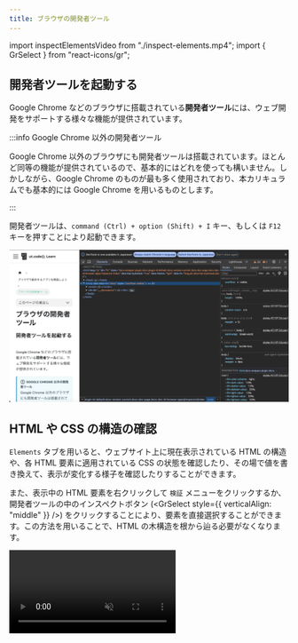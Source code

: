 ```yaml
---
title: ブラウザの開発者ツール
---
```


import inspectElementsVideo from "./inspect-elements.mp4";
import { GrSelect } from "react-icons/gr";

## 開発者ツールを起動する

Google Chrome などのブラウザに搭載されている**開発者ツール**には、ウェブ開発をサポートする様々な機能が提供されています。

:::info Google Chrome 以外の開発者ツール

Google Chrome 以外のブラウザにも開発者ツールは搭載されています。ほとんど同等の機能が提供されているので、基本的にはどれを使っても構いません。しかしながら、Google Chrome のものが最も多く使用されており、本カリキュラムでも基本的には Google Chrome を用いるものとします。

:::

開発者ツールは、`command (Ctrl) + option (Shift) + I` キー、もしくは `F12` キーを押すことにより起動できます。

![開発者ツールを起動した様子](open-inspector.png)

## HTML や CSS の構造の確認

`Elements` タブを用いると、ウェブサイト上に現在表示されている HTML の構造や、各 HTML 要素に適用されている CSS の状態を確認したり、その場で値を書き換えて、表示が変化する様子を確認したりすることができます。

また、表示中の HTML 要素を右クリックして `検証` メニューをクリックするか、開発者ツールの中のインスペクトボタン (<GrSelect style={{ verticalAlign: "middle" }} />) をクリックすることにより、要素を直接選択することができます。この方法を用いることで、HTML の木構造を根から辿る必要がなくなります。

<video src={inspectElementsVideo} muted autoPlay loop controls />

### 課題

あなたのお気に入りのニュースサイトの記事をひとつ選び、その中に現れる人物名を、 `Elements` タブの機能を用いて自分の名前に変えてみましょう。悪用厳禁です！

## デバッガ

**デバッガ** は、プログラムのバグを探し、解決するために役立つソフトウェアです。ブラウザの開発者ツールには、通常 JavaScript のデバッガが搭載されています。

デバッガを用いることで、プログラムが実行される様子を細かく観測することができます。次のプログラムで試してみましょう。

```html title="index.html"
<!doctype html>
<html lang="ja">
  <head>
    <meta charset="utf-8" />
    <title>Title</title>
  </head>
  <body>
    <div id="result"></div>
    <script src="./script.js"></script>
  </body>
</html>
```

```javascript title=script.js
function add(a, b) {
  return a + b;
}

const resultElement = document.getElementById("result");
const sum = add(3, 4);
resultElement.textContent = sum;
```

JavaScript のデバッガは主に `Sources` タブから用います。まずはこのタブを開き、サイドパネルに表示された `script.js` を開きましょう。

![デバッガでファイルを開く](./open-file-in-debugger.png)

続いて、5 行目の行番号が表示されている部分をクリックして**ブレークポイント**を設置します。この状態でブラウザを更新してみてください。

JavaScript の実行がブレークポイントを設定した地点に差し掛かると、プログラムの実行がデバッガにより一時停止されます。

:::info

上記のプログラムにおいて、ページの読み込みの完了時にはすでに JavaScript の実行が終わっています。このため、ブレークポイントを設置した行のプログラムは、ページを更新するまで再度実行されません。

:::

:::caution

下の画像の中の、緑色の四角で表示されている部分は、**これから実行されようとしている行**を表します。つまり、5 行目のプログラムは、この時点ではまだ実行されていません。

:::

![ブレークポイントの設置](./set-breakpoint.png)

続いて、**ステップ オーバー**ボタンを押します。ステップ オーバーは、現在の行を実行し、次の行に進む操作です。これにより、緑色の四角が 6 行目に移ります。

![ステップ オーバー](./step-over.png)

この状態で、`resultElement` の部分にマウスカーソルを乗せてみましょう。`resultElement` 変数の中身が表示されます。変数の値がオブジェクトの場合は、その内部を見ることもできます。おなじみの `textContent` プロパティなども存在していることが分かりますね。

![オブジェクトの中身を見る](./inspect-object.png)

次は、**ステップ イン**ボタンを押してみましょう。現在の行が関数呼び出しだった場合、実行が関数の中に移ります。

![ステップ イン](./step-in.png)

右側のパネルの `Call Stack` (**コール スタック**) 部分を見てみてください。ここには、現在実行されている関数が、どの順番で実行されているのかが表示されています。この場合は、`script.js` というファイルの 6 行目から `add` 関数が呼び出されていることが分かります。

![コール スタック](./call-stack.png)

最後に、**ステップ アウト**ボタンを押しましょう。このボタンを押すと、現在実行されている関数が最後まで実行され、呼び出し元の関数の実行に戻ります。

![ステップ アウト](./step-out.png)

:::tip `console.log`

デバッガを使わずに、`console.log` を使ってデバッグすることもできます。`console.log` は、ブラウザの開発者ツールの `Console` に値を出力する関数です。
以下のプログラムは `x` と `y` の和を出力するプログラムですが、`console.log` を使ってプログラムの実行中に値の変化を確認したり、エラーが発生した際に原因を特定することができます。

```javascript
const x = 5;
const y = 10;
const sum = x + y;
console.log("x + y = ", sum);
```

:::

### 課題

次のプログラムの 5 行目では、`add` 関数は 3 回実行されます。どのような順番で関数が呼び出されているか、デバッガを用いて確認してみてください。

```javascript title=script.js
function add(a, b) {
  return a + b;
}

const result = add(add(1, 2), add(3, 4));
document.write(result);
```
